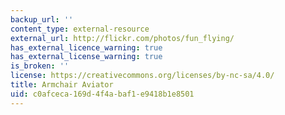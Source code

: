 ```yaml
---
backup_url: ''
content_type: external-resource
external_url: http://flickr.com/photos/fun_flying/
has_external_licence_warning: true
has_external_license_warning: true
is_broken: ''
license: https://creativecommons.org/licenses/by-nc-sa/4.0/
title: Armchair Aviator
uid: c0afceca-169d-4f4a-baf1-e9418b1e8501
---
```


